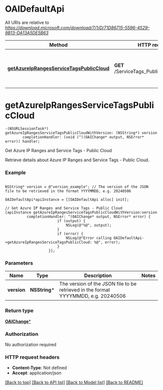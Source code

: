 # OAIDefaultApi

All URIs are relative to *https://download.microsoft.com/download/7/1/D/71D86715-5596-4529-9B13-DA13A5DE5B63*

Method | HTTP request | Description
------------- | ------------- | -------------
[**getAzureIpRangesServiceTagsPublicCloud**](OAIDefaultApi.md#getazureiprangesservicetagspubliccloud) | **GET** /ServiceTags_Public_{version}.json | Get Azure IP Ranges and Service Tags - Public Cloud


# **getAzureIpRangesServiceTagsPublicCloud**
```objc
-(NSURLSessionTask*) getAzureIpRangesServiceTagsPublicCloudWithVersion: (NSString*) version
        completionHandler: (void (^)(OAIChange* output, NSError* error)) handler;
```

Get Azure IP Ranges and Service Tags - Public Cloud

Retrieve details about Azure IP Ranges and Service Tags - Public Cloud.

### Example
```objc

NSString* version = @"version_example"; // The version of the JSON file to be retrieved in the format YYYYMMDD, e.g. 20240506

OAIDefaultApi*apiInstance = [[OAIDefaultApi alloc] init];

// Get Azure IP Ranges and Service Tags - Public Cloud
[apiInstance getAzureIpRangesServiceTagsPublicCloudWithVersion:version
          completionHandler: ^(OAIChange* output, NSError* error) {
                        if (output) {
                            NSLog(@"%@", output);
                        }
                        if (error) {
                            NSLog(@"Error calling OAIDefaultApi->getAzureIpRangesServiceTagsPublicCloud: %@", error);
                        }
                    }];
```

### Parameters

Name | Type | Description  | Notes
------------- | ------------- | ------------- | -------------
 **version** | **NSString***| The version of the JSON file to be retrieved in the format YYYYMMDD, e.g. 20240506 | 

### Return type

[**OAIChange***](OAIChange.md)

### Authorization

No authorization required

### HTTP request headers

 - **Content-Type**: Not defined
 - **Accept**: application/json

[[Back to top]](#) [[Back to API list]](../README.md#documentation-for-api-endpoints) [[Back to Model list]](../README.md#documentation-for-models) [[Back to README]](../README.md)

